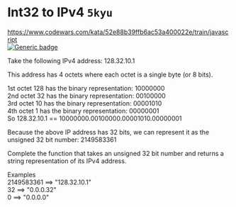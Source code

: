 # Int32 to IPv4 `5kyu`
https://www.codewars.com/kata/52e88b39ffb6ac53a400022e/train/javascript  
[![Generic badge](https://img.shields.io/badge/status-solved-green.svg)](https://shields.io/)

Take the following IPv4 address: 128.32.10.1

This address has 4 octets where each octet is a single byte (or 8 bits).

1st octet 128 has the binary representation: 10000000  
2nd octet 32 has the binary representation: 00100000  
3rd octet 10 has the binary representation: 00001010  
4th octet 1 has the binary representation: 00000001  
So 128.32.10.1 == 10000000.00100000.00001010.00000001  

Because the above IP address has 32 bits, we can represent it as the unsigned 32 bit number: 2149583361

Complete the function that takes an unsigned 32 bit number and returns a string representation of its IPv4 address.

Examples  
2149583361 ==> "128.32.10.1"  
32         ==> "0.0.0.32"  
0          ==> "0.0.0.0"
